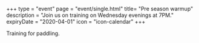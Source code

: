 +++
type = "event"
page = "event/single.html"
title= "Pre season warmup"
description = "Join us on training on Wednesday evenings at 7PM."
expiryDate = "2020-04-01"
icon = "icon-calendar"
+++

Training for paddling.
